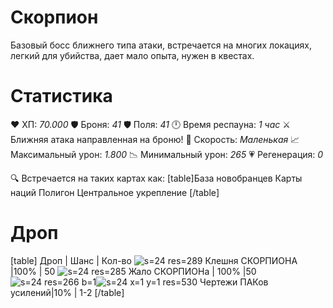 # Скорпион
Базовый босс ближнего типа атаки, встречается на многих локациях, легкий для убийства, дает мало опыта, нужен в квестах.
# Cтатистика
❤ ХП: *70.000*
🛡 Броня: *41*
🛡 Поля: *41*
🕛 Время респауна: *1 час*
⚔ Ближняя атака направленная на броню!
🏃 Скорость: *Маленькая*
📈 Максимальный урон: *1.800*
📉 Минимальный урон: *265*
💗 Регенерация: *0*

🔍 Встречается на таких картах как:
[table]База новобранцев
Карты наций
Полигон
Центральное укрепление
[/table]
# Дроп
[table] Дроп | Шанс | Кол-во
![s=24 res=289]() Клешня СКОРПИОНА |100% | 50
![s=24 res=285]() Жало СКОРПИОНа | 100% |50
![s=24 res=266 b=1]()![s=24 x=1 y=1 res=530]() Чертежи ПАКов усилений|10% | 1-2
[/table]